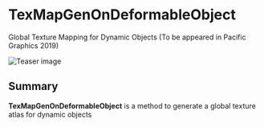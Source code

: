 # TexMapGenOnDeformableObject
Global Texture Mapping for Dynamic Objects (To be appeared in Pacific Graphics 2019)

![Teaser image](./assets/teaser.png)

## Summary
**TexMapGenOnDeformableObject** is a method to generate a global texture atlas for dynamic objects
